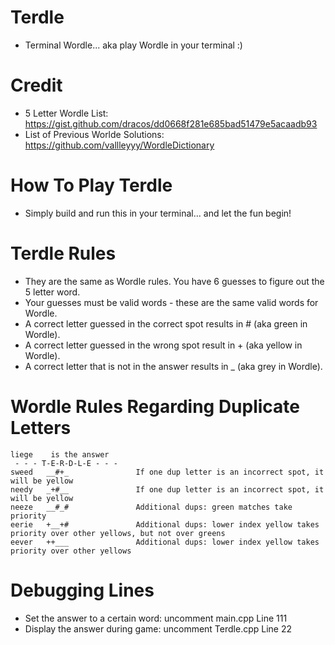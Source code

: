 # Terdle
- Terminal Wordle... aka play Wordle in your terminal :)

# Credit
- 5 Letter Wordle List: https://gist.github.com/dracos/dd0668f281e685bad51479e5acaadb93
- List of Previous Worlde Solutions: https://github.com/vallleyyy/WordleDictionary

# How To Play Terdle
- Simply build and run this in your terminal... and let the fun begin!

# Terdle Rules
- They are the same as Wordle rules. You have 6 guesses to figure out the 5 letter word.
- Your guesses must be valid words - these are the same valid words for Wordle.
- A correct letter guessed in the correct spot results in # (aka green in Wordle).
- A correct letter guessed in the wrong spot result in + (aka yellow in Wordle).
- A correct letter that is not in the answer results in _ (aka grey in Wordle).

# Wordle Rules Regarding Duplicate Letters
```
liege    is the answer
 - - - T-E-R-D-L-E - - -
sweed   __#+_               If one dup letter is an incorrect spot, it will be yellow
needy   _+#__               If one dup letter is an incorrect spot, it will be yellow
neeze   __#_#               Additional dups: green matches take priority
eerie   +__+#               Additional dups: lower index yellow takes priority over other yellows, but not over greens
eever   ++___               Additional dups: lower index yellow takes priority over other yellows
```

# Debugging Lines
- Set the answer to a certain word: uncomment main.cpp Line 111
- Display the answer during game: uncomment Terdle.cpp Line 22
